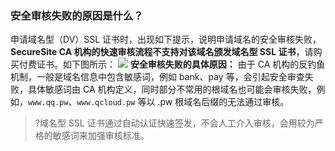 ### 安全审核失败的原因是什么？
申请域名型（DV）SSL 证书时，出现如下提示，说明申请域名的安全审核失败，**SecureSite CA 机构的快速审核流程不支持对该域名颁发域名型 SSL 证书**，请购买付费证书。如下图所示：
![](https://main.qcloudimg.com/raw/82bd0fcf7640206b6d55e313dae6c6ff.png)
**安全审核失败的具体原因：**
由于 CA 机构的反钓鱼机制，一般是域名信息中包含敏感词，例如 bank、pay 等，会引起安全审查失败，具体敏感词由 CA 机构定义，同时部分不常用的根域名也可能会审核失败，例如，`www.qq.pw`、`www.qcloud.pw` 等以 .pw 根域名后缀的无法通过审核。
>?域名型 SSL 证书通过自动认证快速签发，不会人工介入审核，会用较为严格的敏感词来加强审核标准。



